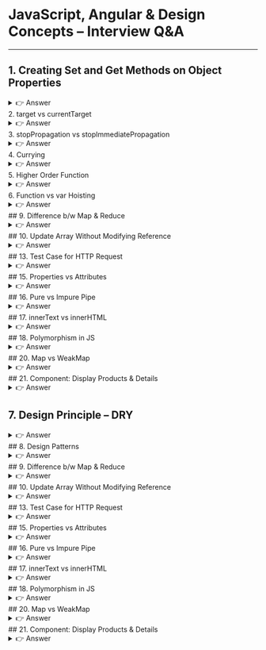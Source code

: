 # JavaScript, Angular & Design Concepts – Interview Q&A

---

## 1. Creating Set and Get Methods on Object Properties
<details> <summary>👉 Answer</summary>

You can define getters and setters using object shorthand or `Object.defineProperty`.

```js
const user = {
  firstName: "John",
  lastName: "Doe",
  get fullName() {
    return `${this.firstName} ${this.lastName}`;
  },
  set fullName(name) {
    [this.firstName, this.lastName] = name.split(" ");
  },
};

console.log(user.fullName); // John Doe
user.fullName = "Jane Smith";
console.log(user.firstName); // Jane
```

</details>
2. target vs currentTarget

<details> <summary>👉 Answer</summary>
event.target → The actual element clicked.

event.currentTarget → The element the handler is attached to.
```js
document.querySelector("#parent").addEventListener("click", (e) => {
  console.log(e.target.id);        // child
  console.log(e.currentTarget.id); // parent
});

```
</details>
3. stopPropagation vs stopImmediatePropagation
<details> <summary>👉 Answer</summary>
stopPropagation() → Stops further bubbling/capturing.

stopImmediatePropagation() → Stops bubbling and prevents other listeners on the same element.

```html
<!DOCTYPE html>
<html>
  <body>
    <div id="parent" style="padding:30px; background:#cce5ff;">
      Parent
      <button id="child" style="margin:20px;">Click Me</button>
    </div>

    <script>
      // Parent listener
      document.getElementById("parent").addEventListener("click", () => {
        console.log("Parent clicked");
      });

      // Child listener 1
      document.getElementById("child").addEventListener("click", (e) => {
        console.log("Child listener 1");
        // Uncomment ONE of these lines at a time to see difference:
        // e.stopPropagation();
        // e.stopImmediatePropagation();
      });

      // Child listener 2
      document.getElementById("child").addEventListener("click", () => {
        console.log("Child listener 2");
      });
    </script>
  </body>
</html>
Scenarios:

No stop → Child 1 → Child 2 → Parent

With stopPropagation() → Child 1 → Child 2

With stopImmediatePropagation() → Child 1 only
```

</details>
4. Currying
<details> <summary>👉 Answer</summary>
```js
function sum(a) {
  return (b) => (c) => a + b + c;
}
console.log(sum(1)(2)(3)); // 6
```
</details>
5. Higher Order Function
<details> <summary>👉 Answer</summary>
A function that takes another function as an argument or returns a function.
```js
function hof(fn, x) {
  return fn(x);
}
console.log(hof((n) => n * 2, 5)); // 10
```
</details>
6. Function vs var Hoisting
<details> <summary>👉 Answer</summary>
```js
function sum() {}
var sum;
console.log(sum); // function sum() {}
Explanation
Function declarations are hoisted first.

var declarations are hoisted next, but only the declaration (not assignment).

✅ Function declarations take precedence over var declarations during hoisting.

🔹 Another example:

function sum() {}
var sum = 10;
console.log(sum); // 10
Here, the function is hoisted first, but assignment = 10 happens at runtime → overwrites the function.
```

</details>
7. Design Principle – DRY
<details> <summary>👉 Answer</summary>
Don’t Repeat Yourself (DRY): Extract common logic into reusable functions or modules.

</details>
8. Design Patterns
<details> <summary>👉 Answer</summary>
Singleton
Ensure only one instance exists.
```js
class Singleton {
  constructor() {
    if (Singleton.instance) return Singleton.instance;
    Singleton.instance = this;
    this.value = Math.random();
  }
}

const a = new Singleton();
const b = new Singleton();
console.log(a === b); // true
console.log(a.value, b.value); // same random value
```
Observer
Notify multiple observers when something changes.
```js
class Subject {
  constructor() {
    this.observers = [];
  }
  subscribe(fn) {
    this.observers.push(fn);
  }
  notify(data) {
    this.observers.forEach(fn => fn(data));
  }
}

const subject = new Subject();
subject.subscribe((msg) => console.log("Observer 1:", msg));
subject.subscribe((msg) => console.log("Observer 2:", msg));

subject.notify("Hello Observers!");
// Observer 1: Hello Observers!
// Observer 2: Hello Observers!
```
Factory
Creates objects without exposing creation logic.
```js
class Car { drive() { console.log("Driving a car"); } }
class Bike { drive() { console.log("Riding a bike"); } }

class VehicleFactory {
  static create(type) {
    if (type === "car") return new Car();
    if (type === "bike") return new Bike();
  }
}

const v1 = VehicleFactory.create("car");
v1.drive(); // Driving a car
```
Decorator
Add new behavior without modifying original code.
```js
function withLogger(fn) {
  return function(...args) {
    console.log("Calling with args:", args);
    return fn(...args);
  };
}

function add(a, b) {
  return a + b;
}

const loggedAdd = withLogger(add);
console.log(loggedAdd(2, 3)); // logs + returns 5
```
Module Pattern
Encapsulates code using IIFE.
```js
const CounterModule = (function () {
  let count = 0;

  return {
    increment() { count++; return count; },
    getCount() { return count; }
  };
})();

console.log(CounterModule.increment()); // 1
console.log(CounterModule.increment()); // 2
console.log(CounterModule.getCount());  // 2
```
</details>
## 9. Difference b/w Map & Reduce
<details> <summary>👉 Answer</summary>
map() → Transforms each element → returns array.

reduce() → Combines values → returns single result.
</details>
## 10. Update Array Without Modifying Reference
<details> <summary>👉 Answer</summary>
```js
const arr = [1, 2, 3, 4];
const updated = [...arr.slice(0, 2), 10, ...arr.slice(3)];
console.log(updated); // [1, 2, 10, 4]

```
</details>
## 11. Async Pipe in *ngFor
<details> <summary>👉 Answer</summary>
Using async directly in *ngFor → multiple subscriptions (performance issue).
✅ Better: assign observable to a variable via async with ngIf.
</details>
## 12. Custom Pipe, Resolver, Interceptor
<details> <summary>👉 Answer</summary>
```js
Pipe:

@Pipe({ name: 'capitalize' })
export class CapitalizePipe implements PipeTransform {
  transform(value: string): string {
    return value.charAt(0).toUpperCase() + value.slice(1);
  }
}
Resolver:

@Injectable({ providedIn: 'root' })
export class UserResolver implements Resolve<User> {
  constructor(private service: UserService) {}
  resolve() { return this.service.getUser(); }
}


Interceptor:

@Injectable()
export class AuthInterceptor implements HttpInterceptor {
  intercept(req, next) {
    const cloned = req.clone({ setHeaders: { Authorization: 'token' } });
    return next.handle(cloned);
  }
}
```
</details>
## 13. Test Case for HTTP Request
<details> <summary>👉 Answer</summary>
```js
it('should call API', () => {
  const http = TestBed.inject(HttpTestingController);
  service.getData().subscribe(data => expect(data).toEqual({ name: 'test' }));
  const req = http.expectOne('/api/data');
  req.flush({ name: 'test' });
});

```
</details>
## 14. Event Bubbling vs Capturing vs Delegation
<details> <summary>👉 Answer</summary>
```js
Bubbling (child → parent)
<!DOCTYPE html>
<html>
  <body>
    <div id="parent" style="padding:30px; background:#cce5ff;">
      Parent
      <button id="child" style="margin:20px;">Click Me</button>
    </div>

    <script>
      document.getElementById("parent").addEventListener("click", () => {
        console.log("Parent clicked (bubbling)");
      });

      document.getElementById("child").addEventListener("click", () => {
        console.log("Child clicked (bubbling)");
      });
    </script>
  </body>
</html>


👉 Output when clicking Child:

Child clicked (bubbling)
Parent clicked (bubbling)

Capturing (parent → child)
<!DOCTYPE html>
<html>
  <body>
    <div id="parent" style="padding:30px; background:#f8d7da;">
      Parent
      <button id="child">Click Me</button>
    </div>

    <script>
      document.getElementById("parent").addEventListener(
        "click",
        () => {
          console.log("Parent clicked (capturing)");
        },
        true // 👈 capture mode enabled
      );

      document.getElementById("child").addEventListener("click", () => {
        console.log("Child clicked (capturing)");
      });
    </script>
  </body>
</html>
Output when clicking Child:

Parent clicked (capturing)
Child clicked (capturing)

Delegation (parent handles child events)
<!DOCTYPE html>
<html>
  <body>
    <ul id="list" style="cursor:pointer;">
      <li data-id="1">Item 1</li>
      <li data-id="2">Item 2</li>
      <li data-id="3">Item 3</li>
    </ul>

    <script>
      document.getElementById("list").addEventListener("click", (e) => {
        if (e.target.tagName === "LI") {
          console.log("Clicked item id:", e.target.dataset.id);
        }
      });
    </script>
  </body>
</html>


👉 Output when clicking Item 2:

Clicked item id: 2
```
</details>
## 15. Properties vs Attributes
<details> <summary>👉 Answer</summary>
Attributes: Present in HTML (e.g., <input value="abc">).

Properties: DOM object representation (input.value = "abc").
</details>
## 16. Pure vs Impure Pipe
<details> <summary>👉 Answer</summary>
Pure Pipe: Executes only when input changes.

Impure Pipe: Executes on every change detection.
</details>
## 17. innerText vs innerHTML
<details> <summary>👉 Answer</summary>
innerText: Returns visible text.

innerHTML: Returns/sets HTML including tags.
</details>
## 18. Polymorphism in JS
<details> <summary>👉 Answer</summary>
```js
function sum(a) {
  return (b) => () => a + b;
}
console.log(sum(1)(2)()); // 3


```
</details>

## 19. sum(1)(2)()
<details> <summary>👉 Answer</summary>
```js
class Animal { speak() { console.log("generic sound"); } }
class Dog extends Animal { speak() { console.log("bark"); } }

new Dog().speak(); // bark

```
</details>
## 20. Map vs WeakMap
<details> <summary>👉 Answer</summary>
Map: Any key type, strong references.

WeakMap: Object keys only, weak references → garbage collected.
</details>
## 21. Component: Display Products & Details
<details> <summary>👉 Answer</summary>
```js
@Component({
  selector: 'app-products',
  template: `
    <ul>
      <li *ngFor="let product of products" (click)="select(product)">
        {{ product.name }}
      </li>
    </ul>
    <div *ngIf="selected">
      <h2>{{ selected.name }}</h2>
      <p>{{ selected.description }}</p>
    </div>
  `
})
export class ProductsComponent {
  products = [
    {name:'Laptop', description:'Dell XPS'},
    {name:'Phone', description:'iPhone'}
  ];
  selected: any;
  select(product) { this.selected = product; }
}


```
</details>

22. for-in vs for-of
<details> <summary>👉 Answer</summary>
for-in: Iterates keys (including inherited).

for-of: Iterates values (iterables only).
</details>

## 23. Prototype Inheritance & for-in
<details> <summary>👉 Answer</summary>
for-in iterates inherited properties too.
👉 To avoid:

```js
for (let key in obj) {
  if (obj.hasOwnProperty(key)) {
    console.log(key);
  }
}


```

</details>


</details>

## 7. Design Principle – DRY
<details> <summary>👉 Answer</summary>
Don’t Repeat Yourself (DRY): Extract common logic into reusable functions or modules.
</details>
## 8. Design Patterns
<details> <summary>👉 Answer</summary>
Reusable solutions:

Singleton

Ensure only one instance of a class/object exists.
```js
class Singleton {
  constructor() {
    if (Singleton.instance) {
      return Singleton.instance; // return existing instance
    }
    Singleton.instance = this;
    this.value = Math.random();
  }
}

const a = new Singleton();
const b = new Singleton();

console.log(a === b); // true
console.log(a.value, b.value); // same random value

```

Observer
One object (Subject) notifies multiple observers when something changes.
```js
class Subject {
  constructor() {
    this.observers = [];
  }
  subscribe(fn) {
    this.observers.push(fn);
  }
  notify(data) {
    this.observers.forEach(fn => fn(data));
  }
}

const subject = new Subject();
subject.subscribe((msg) => console.log("Observer 1:", msg));
subject.subscribe((msg) => console.log("Observer 2:", msg));

subject.notify("Hello Observers!");
O/P:
Observer 1: Hello Observers!
Observer 2: Hello Observers!
```

Factory
Creates objects without exposing the creation logic.
```js
class Car {
  drive() { console.log("Driving a car"); }
}
class Bike {
  drive() { console.log("Riding a bike"); }
}

class VehicleFactory {
  static create(type) {
    if (type === "car") return new Car();
    if (type === "bike") return new Bike();
  }
}

const v1 = VehicleFactory.create("car");
v1.drive(); // Driving a car

```

Decorator
Add new behavior to objects without modifying their code.
```js
function withLogger(fn) {
  return function(...args) {
    console.log("Calling with args:", args);
    return fn(...args);
  };
}

function add(a, b) {
  return a + b;
}

const loggedAdd = withLogger(add);
console.log(loggedAdd(2, 3)); // logs + returns 5

```

Module Pattern
Encapsulates code using IIFE (Immediately Invoked Function Expression).
```js
const CounterModule = (function () {
  let count = 0;

  return {
    increment() { count++; return count; },
    getCount() { return count; }
  };
})();

console.log(CounterModule.increment()); // 1
console.log(CounterModule.increment()); // 2
console.log(CounterModule.getCount());  // 2


These are minimal interview-friendly examples — small enough to memorize, but clear enough to demonstrate the concept.
```
</details>
## 9. Difference b/w Map & Reduce
<details> <summary>👉 Answer</summary>
map() → Transforms each element → returns array.

reduce() → Combines values → returns single result.
</details>
## 10. Update Array Without Modifying Reference
<details> <summary>👉 Answer</summary>
```js
const arr = [1, 2, 3, 4];
const updated = [...arr.slice(0, 2), 10, ...arr.slice(3)];
console.log(updated); // [1, 2, 10, 4]

```
</details>
## 11. Async Pipe in *ngFor
<details> <summary>👉 Answer</summary>
Using async directly in *ngFor → multiple subscriptions (performance issue).
✅ Better: assign observable to a variable via async with ngIf.
</details>
## 12. Custom Pipe, Resolver, Interceptor
<details> <summary>👉 Answer</summary>
```js
Pipe:

@Pipe({ name: 'capitalize' })
export class CapitalizePipe implements PipeTransform {
  transform(value: string): string {
    return value.charAt(0).toUpperCase() + value.slice(1);
  }
}
Resolver:

@Injectable({ providedIn: 'root' })
export class UserResolver implements Resolve<User> {
  constructor(private service: UserService) {}
  resolve() { return this.service.getUser(); }
}


Interceptor:

@Injectable()
export class AuthInterceptor implements HttpInterceptor {
  intercept(req, next) {
    const cloned = req.clone({ setHeaders: { Authorization: 'token' } });
    return next.handle(cloned);
  }
}
```
</details>
## 13. Test Case for HTTP Request
<details> <summary>👉 Answer</summary>
```js
it('should call API', () => {
  const http = TestBed.inject(HttpTestingController);
  service.getData().subscribe(data => expect(data).toEqual({ name: 'test' }));
  const req = http.expectOne('/api/data');
  req.flush({ name: 'test' });
});

```
</details>
## 14. Event Bubbling vs Capturing vs Delegation
<details> <summary>👉 Answer</summary>
```js
Bubbling (child → parent)
<!DOCTYPE html>
<html>
  <body>
    <div id="parent" style="padding:30px; background:#cce5ff;">
      Parent
      <button id="child" style="margin:20px;">Click Me</button>
    </div>

    <script>
      document.getElementById("parent").addEventListener("click", () => {
        console.log("Parent clicked (bubbling)");
      });

      document.getElementById("child").addEventListener("click", () => {
        console.log("Child clicked (bubbling)");
      });
    </script>
  </body>
</html>


👉 Output when clicking Child:

Child clicked (bubbling)
Parent clicked (bubbling)

Capturing (parent → child)
<!DOCTYPE html>
<html>
  <body>
    <div id="parent" style="padding:30px; background:#f8d7da;">
      Parent
      <button id="child">Click Me</button>
    </div>

    <script>
      document.getElementById("parent").addEventListener(
        "click",
        () => {
          console.log("Parent clicked (capturing)");
        },
        true // 👈 capture mode enabled
      );

      document.getElementById("child").addEventListener("click", () => {
        console.log("Child clicked (capturing)");
      });
    </script>
  </body>
</html>
Output when clicking Child:

Parent clicked (capturing)
Child clicked (capturing)

Delegation (parent handles child events)
<!DOCTYPE html>
<html>
  <body>
    <ul id="list" style="cursor:pointer;">
      <li data-id="1">Item 1</li>
      <li data-id="2">Item 2</li>
      <li data-id="3">Item 3</li>
    </ul>

    <script>
      document.getElementById("list").addEventListener("click", (e) => {
        if (e.target.tagName === "LI") {
          console.log("Clicked item id:", e.target.dataset.id);
        }
      });
    </script>
  </body>
</html>


👉 Output when clicking Item 2:

Clicked item id: 2
```
</details>
## 15. Properties vs Attributes
<details> <summary>👉 Answer</summary>
Attributes: Present in HTML (e.g., <input value="abc">).

Properties: DOM object representation (input.value = "abc").
</details>
## 16. Pure vs Impure Pipe
<details> <summary>👉 Answer</summary>
Pure Pipe: Executes only when input changes.

Impure Pipe: Executes on every change detection.
</details>
## 17. innerText vs innerHTML
<details> <summary>👉 Answer</summary>
innerText: Returns visible text.

innerHTML: Returns/sets HTML including tags.
</details>
## 18. Polymorphism in JS
<details> <summary>👉 Answer</summary>
```js
function sum(a) {
  return (b) => () => a + b;
}
console.log(sum(1)(2)()); // 3


```
</details>

## 19. sum(1)(2)()
<details> <summary>👉 Answer</summary>
```js
class Animal { speak() { console.log("generic sound"); } }
class Dog extends Animal { speak() { console.log("bark"); } }

new Dog().speak(); // bark

```
</details>
## 20. Map vs WeakMap
<details> <summary>👉 Answer</summary>
Map: Any key type, strong references.

WeakMap: Object keys only, weak references → garbage collected.
</details>
## 21. Component: Display Products & Details
<details> <summary>👉 Answer</summary>
```js
@Component({
  selector: 'app-products',
  template: `
    <ul>
      <li *ngFor="let product of products" (click)="select(product)">
        {{ product.name }}
      </li>
    </ul>
    <div *ngIf="selected">
      <h2>{{ selected.name }}</h2>
      <p>{{ selected.description }}</p>
    </div>
  `
})
export class ProductsComponent {
  products = [
    {name:'Laptop', description:'Dell XPS'},
    {name:'Phone', description:'iPhone'}
  ];
  selected: any;
  select(product) { this.selected = product; }
}


```
</details>

22. for-in vs for-of
<details> <summary>👉 Answer</summary>
for-in: Iterates keys (including inherited).

for-of: Iterates values (iterables only).
</details>

## 23. Prototype Inheritance & for-in
<details> <summary>👉 Answer</summary>
for-in iterates inherited properties too.
👉 To avoid:

```js
for (let key in obj) {
  if (obj.hasOwnProperty(key)) {
    console.log(key);
  }
}


```

</details>
